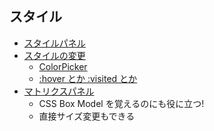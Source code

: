 ## スタイル
 * [スタイルパネル](https://developer.chrome.com/devtools/docs/dom-and-styles#styles-pane)
 * [スタイルの変更](https://developer.chrome.com/devtools/docs/dom-and-styles#edit-and-create-styles)
   - [ColorPicker](https://developer.chrome.com/devtools/docs/dom-and-styles#color-picker)
   - [:hover とか :visited とか](https://developer.chrome.com/devtools/docs/dom-and-styles#trigger-pseudo-classes-on-element)
 * [マトリクスパネル](https://developer.chrome.com/devtools/docs/dom-and-styles#metrics-pane)
   - CSS Box Model を覚えるのにも役に立つ!
   - 直接サイズ変更もできる
